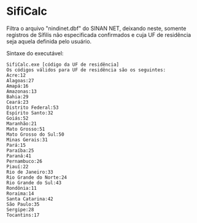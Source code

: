# SifiCalc
Filtra o arquivo "nindinet.dbf" do SINAN NET, deixando neste, somente registros de Sífilis não especificada confirmados e cuja UF de residência seja aquela definida pelo usuário.  

Sintaxe do executável:  

~~~
SifiCalc.exe [código da UF de residência]
Os códigos válidos para UF de residência são os seguintes:
Acre:12
Alagoas:27
Amapá:16
Amazonas:13
Bahia:29
Ceará:23
Distrito Federal:53
Espírito Santo:32
Goiás:52
Maranhão:21
Mato Grosso:51
Mato Grosso do Sul:50
Minas Gerais:31
Pará:15
Paraíba:25
Paraná:41
Pernambuco:26
Piauí:22
Rio de Janeiro:33
Rio Grande do Norte:24
Rio Grande do Sul:43
Rondônia:11
Roraima:14
Santa Catarina:42
São Paulo:35
Sergipe:28
Tocantins:17
~~~
